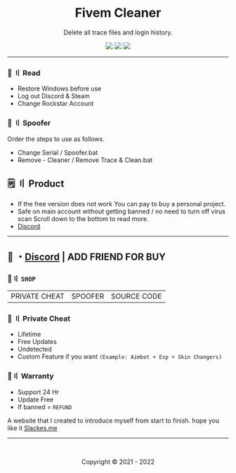 <h1 align="center">
  Fivem Cleaner
</h1>

<p align="center">
  Delete all trace files and login history.
</p>

 
 
<p align="center">
  <img src="https://img.shields.io/github/languages/top/Slackes/Fivem-Cleaner?style=flat-square"/>
  <img src="https://img.shields.io/github/last-commit/Slackes/Fivem-Cleaner?style=flat-square"/>
  <img src="https://img.shields.io/github/stars/Slackes/Fivem-Cleaner?color=5ac18e&label=Stars&style=flat-square"/>

---
  
   
### 📜 〢 Read
 
- Restore Windows before use  
- Log out Discord & Steam
- Change Rockstar Account


### <a id="setup"></a> 📁 〢 Spoofer

Order the steps to use as follows.

- Change Serial / Spoofer.bat
- Remove - Cleaner / Remove Trace & Clean.bat

## <a id="setup2"></a> 🗒 〢 Product
- If the free version does not work You can pay to buy a personal project.
- Safe  on main account without getting banned / no need to turn off virus scan Scroll down to the bottom to read more.
- [Discord](https://discord.gg/MBTkVcJefp) 

--- 
 
## 💬 ・[Discord](https://discord.com/users/1031767513077387284) | ADD FRIEND FOR BUY 

 ### 🛒〢 `SHOP`
 
<table>
<tr>
	<td> PRIVATE CHEAT
	<td> SPOOFER
	<td> SOURCE CODE
</table>

  
### 🥊 〢 Private Cheat

- Lifetime 
- Free Updates 
- Undetected
- Custom Feature if you want `(Example: Aimbot + Esp + Skin Changers)`

### 📌〢 Warranty

- Support 24 Hr
- Update Free
- If banned = `REFUND`

A website that I created to introduce myself from start to finish. hope you like it [Slackes.me](http://slackes.me/)

---


  <br>

<p align="center">
  Copyright © 2021 - 2022
<br>

